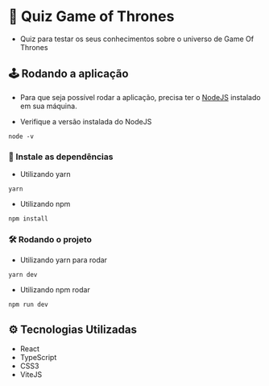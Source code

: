 # 📒 Quiz Game of Thrones

- Quiz para testar os seus conhecimentos sobre o universo de Game Of Thrones

## 🕹️ Rodando a aplicação

- Para que seja possível rodar a aplicação, precisa ter o [NodeJS](https://nodejs.org/en/) instalado em
  sua máquina.

- Verifique a versão instalada do NodeJS

`node -v`

### 🔮 Instale as dependências

- Utilizando yarn

`yarn`

- Utilizando npm

`npm install`

### 🛠️ Rodando o projeto

- Utilizando yarn para rodar

`yarn dev`

- Utilizando npm rodar

`npm run dev`

## ⚙️ Tecnologias Utilizadas

- React
- TypeScript
- CSS3
- ViteJS
